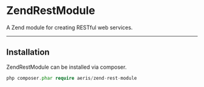 # ZendRestModule

A Zend module for creating RESTful web services.

- - -

## Installation

ZendRestModule can be installed via composer.

```php
php composer.phar require aeris/zend-rest-module
```